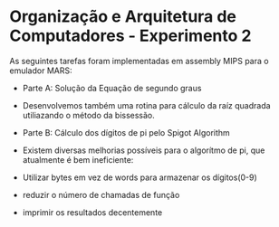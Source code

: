 # Organização e Arquitetura de Computadores - Experimento 2
As seguintes tarefas foram implementadas em assembly MIPS para o emulador MARS:
* Parte A: Solução da Equação de segundo graus

 * Desenvolvemos também uma rotina para cálculo da raíz quadrada utiliazando o método da bissessão. 
 
* Parte B: Cálculo dos dígitos de pi pelo Spigot Algorithm

 *  Existem diversas melhorias possíveis para o algorítmo de pi, que atualmente é bem ineficiente:
   * Utilizar bytes em vez de words para armazenar os dígitos(0-9)
   * reduzir o número de chamadas de função 
   * imprimir os resultados decentemente

